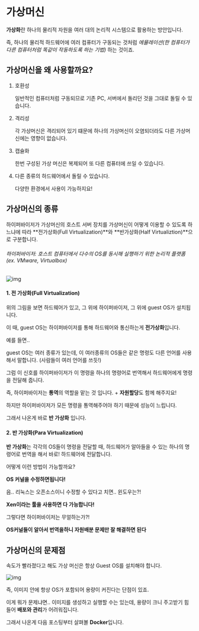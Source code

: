 # 가상머신

**가상화**란 하나의 물리적 자원을 여러 대의 논리적 시스템으로 활용하는 방안입니다.

즉, 하나의 물리적 하드웨어에 여러 컴퓨터가 구동되는 것처럼 *에뮬레이션(한 컴퓨터가 다른 컴퓨터처럼 똑같이 작동하도록 하는 기법)* 하는 것이죠.

## 가상머신을 왜 사용할까요?

1. 호환성

   일반적인 컴퓨터처럼 구동되므로 기존 PC, 서버에서 돌리던 것을 그대로 돌릴 수 있습니다. 

2. 격리성

   각 가상머신은 격리되어 있기 떄문에 하나의 가상머신이 오염되더라도 다른 가상머신에는 영향이 없습니다.

3. 캡슐화

   한번 구성된 가상 머신은 복제되어 또 다른 컴퓨터에 쓰일 수 있습니다.

4. 다른 종류의 하드웨어에서 돌릴 수 있습니다.

   다양한 환경에서 사용이 가능하지요!


## 가상머신의 종류

하이퍼바이저가 가상머신의 호스트 서버 장치를 가상머신이 어떻게 이용할 수 있도록 하느냐에 따라 **전가상화(Full Virtualization)**와 **반가상화(Half Virtualiztion)**으로 구분합니다.

###### 하이퍼바이저: 호스트 컴퓨터에서 다수의 OS를 동시해 실행하기 위한 논리적 플랫폼  (ex. VMware, Virtualbox)

![img](http://www.pyrasis.com/assets/images/DockerForTheReallyImpatientChapter01/4.png)

#### 1. 전 가상화(Full Virtualization)

위의 그림을 보면 하드웨어가 있고, 그 위에 하이퍼바이저, 그 위에 guest OS가 설치됩니다.

이 때, guest OS는 하이퍼바이저를 통해 하드웨어와 통신하는게 **전가상화**입니다.

예를 들면.. 

guest OS는 여러 종류가 있는데, 이 여러종류의 OS들은 같은 명령도 다른 언어를 사용해서 말합니다. (사람들이 여러 언어를 쓰듯!)

그럼 이 신호를 하이퍼바이저가 이 명령을 하나의 명령어로 번역해서 하드웨어에게 명령을 전달해 줍니다.

즉, 하이퍼바이저는 **통역**의 역할을 맡는 것 입니다. + **자원할당**도 함께 해주지요!

하지만 하이퍼바이저가 모든 명령을 통역해주어야 하기 때문에 성능이 느립니다.

그래서 나온게 바로 **반 가상화** 입니다.



 #### 2. 반 가상화(Para Virtualization)

**반 가상화**는 각각의 OS들이 명령을 전달할 때, 하드웨어가 알아들을 수 있는 하나의 명령어로 번역을 해서 바로! 하드웨어에 전달합니다.

어떻게 이런 방법이 가능할까요?

**OS 커널을 수정하면됩니다!**

음.. 리눅스는 오픈소스이니 수정할 수 있다고 치면.. 윈도우는?!

**Xen이라는 툴을 사용하면 다 가능합니다!**

그렇다면 하이퍼바이저는 무얼하는가?!

**OS커널들이 알아서 번역을하니 자원배분 문제만 잘 해결하면 된다**





## 가상머신의 문제점

속도가 빨라졌다고 해도 가상 머신은 항상 Guest OS를 설치해야 합니다.

![img](http://www.pyrasis.com/assets/images/DockerForTheReallyImpatientChapter01/5.png)

즉, 이미지 안에 항상 OS가 포함되어 용량이 커진다는 단점이 있죠.

이게 뭐가 문제냐면.. 이미지를 생성하고 실행할 수는 있는데, 용량이 크니 주고받기 힘들어 **배포와 관리**가 어려워집니다.

그래서 나온게 다음 포스팅부터 살펴볼 **Docker**입니다.

